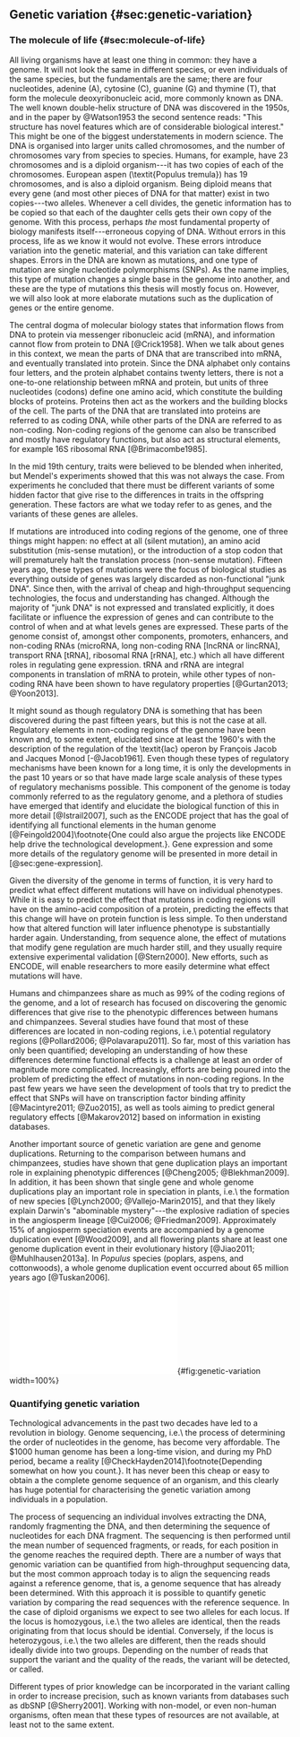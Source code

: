 ## Genetic variation {#sec:genetic-variation}

### The molecule of life {#sec:molecule-of-life}

All living organisms have at least one thing in common: they have a genome.
It will not look the same in different species, or even individuals of the same species, but the fundamentals are the same; there are four nucleotides, adenine (A), cytosine (C), guanine (G) and thymine (T), that form the molecule deoxyribonucleic acid, more commonly known as DNA.
The well known double-helix structure of DNA was discovered in the 1950s, and in the paper by @Watson1953 the second sentence reads: "This structure has novel features which are of considerable biological interest." This might be one of the biggest understatements in modern science.
The DNA is organised into larger units called chromosomes, and the number of chromosomes vary from species to species.
Humans, for example, have 23 chromosomes and is a diploid organism---it has two copies of each of the chromosomes.
European aspen (\textit{Populus tremula}) has 19 chromosomes, and is also a diploid organism.
Being diploid means that every gene (and most other pieces of DNA for that matter) exist in two copies---two alleles.
Whenever a cell divides, the genetic information has to be copied so that each of the daughter cells gets their own copy of the genome.
With this process, perhaps *the* most fundamental property of biology manifests itself---erroneous copying of DNA.
Without errors in this process, life as we know it would not evolve.
These errors introduce variation into the genetic material, and this variation can take different shapes.
Errors in the DNA are known as mutations, and one type of mutation are single nucleotide polymorphisms (SNPs).
As the name implies, this type of mutation changes a single base in the genome into another, and these are the type of mutations this thesis will mostly focus on. However, we will also look at more elaborate mutations such as the duplication of genes or the entire genome.

The central dogma of molecular biology states that information flows from DNA to protein via messenger ribonucleic acid (mRNA), and information cannot flow from protein to DNA [@Crick1958].
When we talk about genes in this context, we mean the parts of DNA that are transcribed into mRNA, and eventually translated into protein.
Since the DNA alphabet only contains four letters, and the protein alphabet contains twenty letters, there is not a one-to-one relationship between mRNA and protein, but units of three nucleotides (codons) define one amino acid, which constitute the building blocks of proteins.
Proteins then act as the workers and the building blocks of the cell.
The parts of the DNA that are translated into proteins are referred to as coding DNA, while other parts of the DNA are referred to as non-coding.
Non-coding regions of the genome can also be transcribed and mostly have regulatory functions, but also act as structural elements, for example 16S ribosomal RNA [@Brimacombe1985].

In the mid 19th century, traits were believed to be blended when inherited, but Mendel's experiments showed that this was not always the case.
From experiments he concluded that there must be different variants of some hidden factor that give rise to the differences in traits in the offspring generation.
These factors are what we today refer to as genes, and the variants of these genes are alleles.

If mutations are introduced into coding regions of the genome, one of three things might happen: no effect at all (silent mutation), an amino acid substitution (mis-sense mutation), or the introduction of a stop codon that will prematurely halt the translation process (non-sense mutation).
Fifteen years ago, these types of mutations were the focus of biological studies as everything outside of genes was largely discarded as non-functional "junk DNA".
Since then, with the arrival of cheap and high-throughput sequencing technologies, the focus and understanding has changed.
Although the majority of "junk DNA" is not expressed and translated explicitly, it does facilitate or influence the expression of genes and can contribute to the control of when and at what levels genes are expressed.
These parts of the genome consist of, amongst other components, promoters, enhancers, and non-coding RNAs (microRNA, long non-coding RNA [lncRNA or lincRNA], transport RNA [tRNA], ribosomal RNA [rRNA], etc.) which all have different roles in regulating gene expression.
tRNA and rRNA are integral components in translation of mRNA to protein, while other types of non-coding RNA have been shown to have regulatory properties [@Gurtan2013; @Yoon2013].

It might sound as though regulatory DNA is something that has been discovered during the past fifteen years, but this is not the case at all.
Regulatory elements in non-coding regions of the genome have been known and, to some extent, elucidated since at least the 1960's with the description of the regulation of the \textit{lac} operon by François Jacob and Jacques Monod [-@Jacob1961].
Even though these types of regulatory mechanisms have been known for a long time, it is only the developments in the past 10 years or so that have made large scale analysis of these types of regulatory mechanisms possible.
This component of the genome is today commonly referred to as the regulatory genome, and a plethora of studies have emerged that identify and elucidate the biological function of this in more detail [@Istrail2007], such as the ENCODE project that has the goal of identifying all functional elements in the human genome [@Feingold2004]\footnote{One could also argue the projects like ENCODE help drive the technological development.}.
Gene expression and some more details of the regulatory genome will be presented in more detail in [@sec:gene-expression].

Given the diversity of the genome in terms of function, it is very hard to predict what effect different mutations will have on individual phenotypes.
While it is easy to predict the effect that mutations in coding regions will have on the amino-acid composition of a protein, predicting the effects that this change will have on protein function is less simple.
To then understand how that altered function will later influence phenotype is substantially harder again.
Understanding, from sequence alone, the effect of mutations that modify gene regulation are much harder still, and they usually require extensive experimental validation [@Stern2000].
New efforts, such as ENCODE, will enable researchers to more easily determine what effect mutations will have.

Humans and chimpanzees share as much as 99% of the coding regions of the genome, and a lot of research has focused on discovering the genomic differences that give rise to the phenotypic differences between humans and chimpanzees.
Several studies have found that most of these differences are located in non-coding regions, i.e.\ potential regulatory regions [@Pollard2006; @Polavarapu2011].
So far, most of this variation has only been quantified; developing an understanding of how these differences determine functional effects is a challenge at least an order of magnitude more complicated.
Increasingly, efforts are being poured into the problem of predicting the effect of mutations in non-coding regions.
In the past few years we have seen the development of tools that try to predict the effect that SNPs will have on transcription factor binding affinity [@Macintyre2011; @Zuo2015], as well as tools aiming to predict general regulatory effects [@Makarov2012] based on information in existing databases.

Another important source of genetic variation are gene and genome duplications.
Returning to the comparison between humans and chimpanzees, studies have shown that gene duplication plays an important role in explaining phenotypic differences [@Cheng2005; @Blekhman2009].
In addition, it has been shown that single gene and whole genome duplications play an important role in speciation in plants, i.e.\ the formation of new species [@Lynch2000; @Vallejo-Marin2015], and that they likely explain Darwin's "abominable mystery"---the explosive radiation of species in the angiosperm lineage [@Cui2006; @Friedman2009].
Approximately 15% of angiosperm speciation events are accompanied by a genome duplication event [@Wood2009], and all flowering plants share at least one genome  duplication event in their evolutionary history [@Jiao2011; @Muhlhausen2013a].
In *Populus* species (poplars, aspens, and cottonwoods), a whole genome duplication event occurred about 65 million years ago [@Tuskan2006].

![Schematic example of genetic variation.
Each of the four diploid individuals has two alleles for each locus representing intergenic sequences (blue), long-range regulatory elements (red), promoters (yellow), and genes (green).
Polymorphisms where one of the alleles does not match the reference is indicated by black lines.
A gene duplication is illustrated as well where individual three has a duplication of both alleles while individual four only has a duplication of one of the alleles.](figures/genetic_variation.pdf){#fig:genetic-variation width=100%}

### Quantifying genetic variation

Technological advancements in the past two decades have led to a revolution in biology.
Genome sequencing, i.e.\ the process of determining the order of nucleotides in the genome, has become very affordable.
The $1000 human genome has been a long-time vision, and during my PhD period, became a reality [@CheckHayden2014]\footnote{Depending somewhat on how you count.}.
It has never been this cheap or easy to obtain a the complete genome sequence of an organism, and this clearly has huge potential for characterising the genetic variation among individuals in a population.

The process of sequencing an individual involves extracting the DNA, randomly fragmenting the DNA, and then determining the sequence of nucleotides for each DNA fragment.
The sequencing is then performed until the mean number of sequenced fragments, or reads, for each position in the genome reaches the required depth.
There are a number of ways that genomic variation can be quantified from high-throughput sequencing data, but the most common approach today is to align the sequencing reads against a reference genome, that is, a genome sequence that has already been determined.
With this approach it is possible to quantify genetic variation by comparing the read sequences with the reference sequence.
In the case of diploid organisms we expect to see two alleles for each locus.
If the locus is homozygous, i.e.\ the two alleles are identical, then the reads originating from that locus should be idential.
Conversely, if the locus is heterozygous, i.e.\ the two alleles are different, then the reads should ideally divide into two groups.
Depending on the number of reads that support the variant and the quality of the reads, the variant will be detected, or called.

Different types of prior knowledge can be incorporated in the variant calling in order to increase precision, such as known variants from databases such as dbSNP [@Sherry2001].
Working with non-model, or even non-human organisms, often mean that these types of resources are not available, at least not to the same extent.

<!-- Genetic variants occur with different frequencies within a population.
In order to detect rare variants with reasonable statistical power, you need a correspondingly large sample size.
In some parts of the literature, rare variants are believed to be the largest contributors to phenotypic variance.
-->
